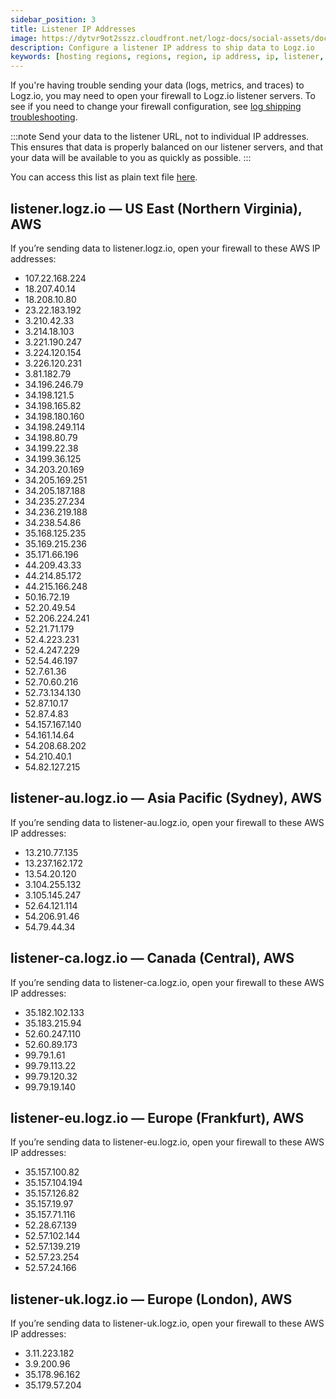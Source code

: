 ```yaml
---
sidebar_position: 3
title: Listener IP Addresses
image: https://dytvr9ot2sszz.cloudfront.net/logz-docs/social-assets/docs-social.jpg
description: Configure a listener IP address to ship data to Logz.io
keywords: [hosting regions, regions, region, ip address, ip, listener, ip listener]
---
```


If you're having trouble sending your data (logs, metrics, and traces) to Logz.io, you may need to open your firewall to Logz.io listener servers. To see if you need to change your firewall configuration, see [log shipping troubleshooting](https://docs.logz.io/docs/user-guide/log-management/troubleshooting/log-shipping-troubleshooting/).

:::note
Send your data to the listener URL, not to individual IP addresses.
This ensures that data is properly balanced on our listener servers,
and that your data will be available to you as quickly as possible.
:::
 
You can access this list as plain text file [here](../../../../static/IPs.txt).

## listener.logz.io — US East (Northern Virginia), AWS

If you’re sending data to listener.logz.io, open your firewall to these AWS IP addresses:

* 107.22.168.224
* 18.207.40.14
* 18.208.10.80
* 23.22.183.192
* 3.210.42.33
* 3.214.18.103
* 3.221.190.247
* 3.224.120.154
* 3.226.120.231
* 3.81.182.79
* 34.196.246.79
* 34.198.121.5
* 34.198.165.82
* 34.198.180.160
* 34.198.249.114
* 34.198.80.79
* 34.199.22.38
* 34.199.36.125
* 34.203.20.169
* 34.205.169.251
* 34.205.187.188
* 34.235.27.234
* 34.236.219.188
* 34.238.54.86
* 35.168.125.235
* 35.169.215.236
* 35.171.66.196
* 44.209.43.33
* 44.214.85.172
* 44.215.166.248
* 50.16.72.19
* 52.20.49.54
* 52.206.224.241
* 52.21.71.179
* 52.4.223.231
* 52.4.247.229
* 52.54.46.197
* 52.7.61.36
* 52.70.60.216
* 52.73.134.130
* 52.87.10.17
* 52.87.4.83
* 54.157.167.140
* 54.161.14.64
* 54.208.68.202
* 54.210.40.1
* 54.82.127.215

## listener-au.logz.io — Asia Pacific (Sydney), AWS

If you’re sending data to listener-au.logz.io, open your firewall to these AWS IP addresses:

* 13.210.77.135
* 13.237.162.172
* 13.54.20.120
* 3.104.255.132
* 3.105.145.247
* 52.64.121.114
* 54.206.91.46
* 54.79.44.34

## listener-ca.logz.io — Canada (Central), AWS

If you’re sending data to listener-ca.logz.io, open your firewall to these AWS IP addresses:

* 35.182.102.133
* 35.183.215.94
* 52.60.247.110
* 52.60.89.173
* 99.79.1.61
* 99.79.113.22
* 99.79.120.32
* 99.79.19.140

## listener-eu.logz.io — Europe (Frankfurt), AWS

If you’re sending data to listener-eu.logz.io, open your firewall to these AWS IP addresses:

* 35.157.100.82
* 35.157.104.194
* 35.157.126.82
* 35.157.19.97
* 35.157.71.116
* 52.28.67.139
* 52.57.102.144
* 52.57.139.219
* 52.57.23.254
* 52.57.24.166

<!-- ## listener-nl.logz.io — West Europe (Netherlands), Azure

If you’re sending data to listener-nl.logz.io, open your firewall to these Azure IP addresses:

* 104.40.177.72
* 104.40.240.119
* 13.81.52.127
* 13.93.6.123
* 40.68.61.65
* 51.136.54.36
* 52.166.13.236
* 52.174.154.12
* 34.242.147.112
* 52.213.77.161
* 54.246.25.116
* 54.194.158.230
* 52.214.121.104
* 176.34.141.104
* 52.17.72.227
* 99.80.178.149
* 54.72.169.32
* 99.81.159.89
* 18.202.145.253
* 34.243.134.92
* 54.194.74.129
* 54.75.151.104
* 54.220.91.232
* 54.75.63.66
* 18.200.149.196
* 52.50.179.24
* 52.215.75.233
* 52.48.68.107
* 63.34.185.63
* 34.253.57.152
* 54.170.210.210
* 99.81.174.27
-->

## listener-uk.logz.io — Europe (London), AWS

If you’re sending data to listener-uk.logz.io, open your firewall to these AWS IP addresses:

* 3.11.223.182
* 3.9.200.96
* 35.178.96.162
* 35.179.57.204

<!-- ## listener-wa.logz.io — West US 2 (Washington), Azure

If you’re sending data to listener-wa.logz.io, open your firewall to these Azure IP addresses:

* 51.143.18.198
* 51.143.18.25
* 51.143.18.40
* 51.143.18.91
* 51.143.22.164
* 51.143.22.35
* 51.143.23.143
* 52.247.202.222
* 18.188.214.13
* 3.139.223.142
* 3.134.190.115
* 3.20.197.24
* 18.224.91.49
* 18.116.181.40
* 3.131.62.110
* 3.141.251.24
* 3.143.155.209
* 3.21.20.74
* 3.23.55.174
* 3.135.145.18
* 3.20.27.27
* 3.128.132.39
* 3.140.2.245
* 3.128.11.142
* 3.14.62.223
* 52.15.145.96
* 3.130.162.204
* 3.134.119.139
* 3.139.200.44
* 3.17.236.87
* 18.219.147.234
* 3.17.192.62 -->